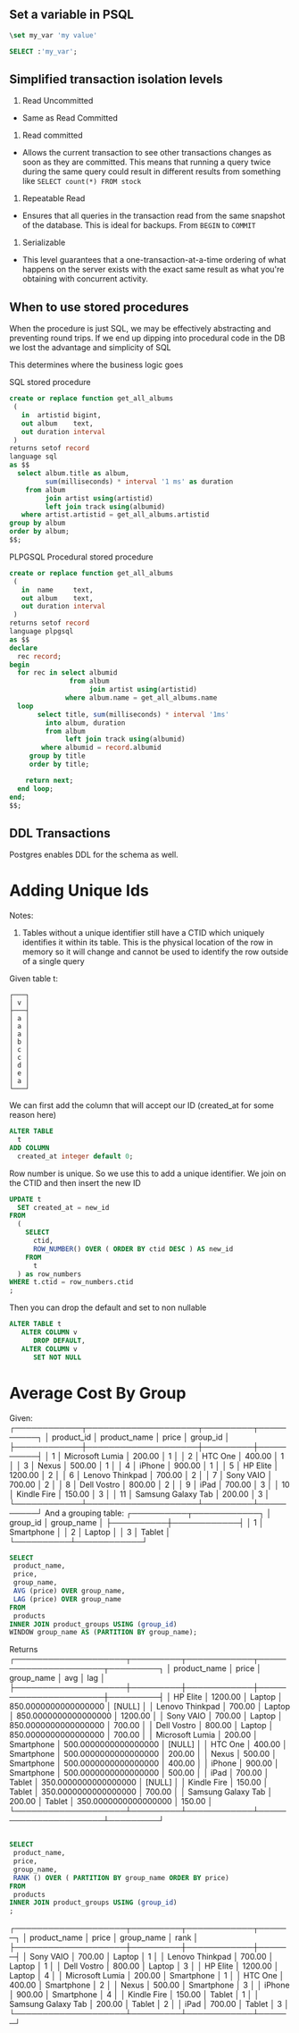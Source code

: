 ## Set a variable in PSQL

```sql
\set my_var 'my value'

SELECT :'my_var';
```

## Simplified transaction isolation levels

1. Read Uncommitted
  - Same as Read Committed
1. Read committed
  - Allows the current transaction to see other transactions changes as soon as they are committed. This means that running a query twice during the same query could result in different results from something like `SELECT count(*) FROM stock`
1. Repeatable Read
  - Ensures that all queries in the transaction read from the same snapshot of the database. This is ideal for backups. From `BEGIN` to `COMMIT`
1. Serializable
  - This level guarantees that a one-transaction-at-a-time ordering of what happens on the server exists with the exact same result as what you're obtaining with concurrent activity.

## When to use stored procedures

When the procedure is just SQL, we may be effectively abstracting and preventing round trips. If we end up dipping into procedural code in the DB we lost the advantage and simplicity of SQL

This determines where the business logic goes

SQL stored procedure
```sql
create or replace function get_all_albums
 (
   in  artistid bigint,
   out album    text,
   out duration interval
 )
returns setof record
language sql
as $$
  select album.title as album,
         sum(milliseconds) * interval '1 ms' as duration
    from album
         join artist using(artistid)
         left join track using(albumid)
   where artist.artistid = get_all_albums.artistid
group by album
order by album;
$$;
```

PLPGSQL Procedural stored procedure
```sql
create or replace function get_all_albums
 (
   in  name     text,
   out album    text,
   out duration interval
 )
returns setof record
language plpgsql
as $$
declare
  rec record;
begin
  for rec in select albumid
               from album
                    join artist using(artistid)
              where album.name = get_all_albums.name
  loop
       select title, sum(milliseconds) * interval '1ms'
         into album, duration
         from album
              left join track using(albumid)
        where albumid = record.albumid
     group by title
     order by title;

    return next;
  end loop;
end;
$$;
```

## DDL Transactions

Postgres enables DDL for the schema as well.

# Adding Unique Ids

Notes:
1. Tables without a unique identifier still have a CTID which uniquely
   identifies it within its table. This is the physical location of the row in
   memory so it will change and cannot be used to identify the row outside of a
   single query



Given table t:
```
┌───┐
│ v │
├───┤
│ a │
│ a │
│ a │
│ b │
│ c │
│ c │
│ d │
│ e │
│ a │
└───┘
```

We can first add the column that will accept our ID (created_at for some reason here)
```sql
ALTER TABLE 
  t
ADD COLUMN 
  created_at integer default 0;
```

Row number is unique. So we use this to add a unique identifier. We join on the
CTID and then insert the new ID
```sql
UPDATE t 
  SET created_at = new_id
FROM
  ( 
    SELECT 
      ctid,
      ROW_NUMBER() OVER ( ORDER BY ctid DESC ) AS new_id
    FROM 
      t
  ) as row_numbers
WHERE t.ctid = row_numbers.ctid
;
```
Then you can drop the default and set to non nullable
```sql
ALTER TABLE t
   ALTER COLUMN v 
      DROP DEFAULT,
   ALTER COLUMN v 
      SET NOT NULL
```


# Average Cost By Group

Given:
┌────────────┬────────────────────┬─────────┬──────────┐
│ product_id │    product_name    │  price  │ group_id │
├────────────┼────────────────────┼─────────┼──────────┤
│          1 │ Microsoft Lumia    │  200.00 │        1 │
│          2 │ HTC One            │  400.00 │        1 │
│          3 │ Nexus              │  500.00 │        1 │
│          4 │ iPhone             │  900.00 │        1 │
│          5 │ HP Elite           │ 1200.00 │        2 │
│          6 │ Lenovo Thinkpad    │  700.00 │        2 │
│          7 │ Sony VAIO          │  700.00 │        2 │
│          8 │ Dell Vostro        │  800.00 │        2 │
│          9 │ iPad               │  700.00 │        3 │
│         10 │ Kindle Fire        │  150.00 │        3 │
│         11 │ Samsung Galaxy Tab │  200.00 │        3 │
└────────────┴────────────────────┴─────────┴──────────┘
And a grouping table:
┌──────────┬────────────┐
│ group_id │ group_name │
├──────────┼────────────┤
│        1 │ Smartphone │
│        2 │ Laptop     │
│        3 │ Tablet     │
└──────────┴────────────┘

```sql
SELECT
 product_name,
 price,
 group_name,
 AVG (price) OVER group_name,
 LAG (price) OVER group_name
FROM
 products
INNER JOIN product_groups USING (group_id)
WINDOW group_name AS (PARTITION BY group_name);
```

Returns
┌────────────────────┬─────────┬────────────┬──────────────────────┬─────────┐
│    product_name    │  price  │ group_name │         avg          │   lag   │
├────────────────────┼─────────┼────────────┼──────────────────────┼─────────┤
│ HP Elite           │ 1200.00 │ Laptop     │ 850.0000000000000000 │  [NULL] │
│ Lenovo Thinkpad    │  700.00 │ Laptop     │ 850.0000000000000000 │ 1200.00 │
│ Sony VAIO          │  700.00 │ Laptop     │ 850.0000000000000000 │  700.00 │
│ Dell Vostro        │  800.00 │ Laptop     │ 850.0000000000000000 │  700.00 │
│ Microsoft Lumia    │  200.00 │ Smartphone │ 500.0000000000000000 │  [NULL] │
│ HTC One            │  400.00 │ Smartphone │ 500.0000000000000000 │  200.00 │
│ Nexus              │  500.00 │ Smartphone │ 500.0000000000000000 │  400.00 │
│ iPhone             │  900.00 │ Smartphone │ 500.0000000000000000 │  500.00 │
│ iPad               │  700.00 │ Tablet     │ 350.0000000000000000 │  [NULL] │
│ Kindle Fire        │  150.00 │ Tablet     │ 350.0000000000000000 │  700.00 │
│ Samsung Galaxy Tab │  200.00 │ Tablet     │ 350.0000000000000000 │  150.00 │
└────────────────────┴─────────┴────────────┴──────────────────────┴─────────┘

```sql

SELECT
 product_name,
 price,
 group_name,
 RANK () OVER ( PARTITION BY group_name ORDER BY price)
FROM
 products
INNER JOIN product_groups USING (group_id)
;
```

┌────────────────────┬─────────┬────────────┬──────┐
│    product_name    │  price  │ group_name │ rank │
├────────────────────┼─────────┼────────────┼──────┤
│ Sony VAIO          │  700.00 │ Laptop     │    1 │
│ Lenovo Thinkpad    │  700.00 │ Laptop     │    1 │
│ Dell Vostro        │  800.00 │ Laptop     │    3 │
│ HP Elite           │ 1200.00 │ Laptop     │    4 │
│ Microsoft Lumia    │  200.00 │ Smartphone │    1 │
│ HTC One            │  400.00 │ Smartphone │    2 │
│ Nexus              │  500.00 │ Smartphone │    3 │
│ iPhone             │  900.00 │ Smartphone │    4 │
│ Kindle Fire        │  150.00 │ Tablet     │    1 │
│ Samsung Galaxy Tab │  200.00 │ Tablet     │    2 │
│ iPad               │  700.00 │ Tablet     │    3 │
└────────────────────┴─────────┴────────────┴──────┘
